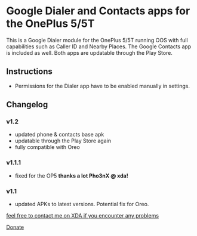 # Google Dialer and Contacts apps for the OnePlus 5/5T
This is a Google Dialer module for the OnePlus 5/5T running OOS with full capabilities such as Caller ID and Nearby Places. The Google Contacts app is included as well.
Both apps are updatable through the Play Store.

## Instructions
- Permissions for the Dialer app have to be enabled manually in settings.

## Changelog

### v1.2
- updated phone & contacts base apk 
- updatable through the Play Store again
- fully compatible with Oreo 

### v1.1.1
- fixed for the OP5
**thanks a lot Pho3nX @ xda!**

### v1.1

- updated APKs to latest versions. Potential fix for Oreo.

[feel free to contact me on XDA if you encounter any problems](https://forum.xda-developers.com/member.php?u=6077444)

[Donate](https://www.paypal.me/RobinHaerle)
